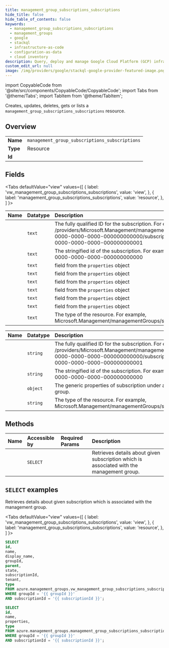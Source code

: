 ```yaml
---
title: management_group_subscriptions_subscriptions
hide_title: false
hide_table_of_contents: false
keywords:
  - management_group_subscriptions_subscriptions
  - management_groups
  - google
  - stackql
  - infrastructure-as-code
  - configuration-as-data
  - cloud inventory
description: Query, deploy and manage Google Cloud Platform (GCP) infrastructure and resources using SQL
custom_edit_url: null
image: /img/providers/google/stackql-google-provider-featured-image.png
---
```


import CopyableCode from '@site/src/components/CopyableCode/CopyableCode';
import Tabs from '@theme/Tabs';
import TabItem from '@theme/TabItem';

Creates, updates, deletes, gets or lists a <code>management_group_subscriptions_subscriptions</code> resource.

## Overview
<table><tbody>
<tr><td><b>Name</b></td><td><code>management_group_subscriptions_subscriptions</code></td></tr>
<tr><td><b>Type</b></td><td>Resource</td></tr>
<tr><td><b>Id</b></td><td><CopyableCode code="azure.management_groups.management_group_subscriptions_subscriptions" /></td></tr>
</tbody></table>

## Fields
<Tabs
    defaultValue="view"
    values={[
        { label: 'vw_management_group_subscriptions_subscriptions', value: 'view', },
        { label: 'management_group_subscriptions_subscriptions', value: 'resource', },
    ]
}>
<TabItem value="view">

| Name | Datatype | Description |
|:-----|:---------|:------------|
| <CopyableCode code="id" /> | `text` | The fully qualified ID for the subscription.  For example, /providers/Microsoft.Management/managementGroups/0000000-0000-0000-0000-000000000000/subscriptions/0000000-0000-0000-0000-000000000001 |
| <CopyableCode code="name" /> | `text` | The stringified id of the subscription. For example, 00000000-0000-0000-0000-000000000000 |
| <CopyableCode code="display_name" /> | `text` | field from the `properties` object |
| <CopyableCode code="groupId" /> | `text` | field from the `properties` object |
| <CopyableCode code="parent" /> | `text` | field from the `properties` object |
| <CopyableCode code="state" /> | `text` | field from the `properties` object |
| <CopyableCode code="subscriptionId" /> | `text` | field from the `properties` object |
| <CopyableCode code="tenant" /> | `text` | field from the `properties` object |
| <CopyableCode code="type" /> | `text` | The type of the resource.  For example, Microsoft.Management/managementGroups/subscriptions |
</TabItem>
<TabItem value="resource">

| Name | Datatype | Description |
|:-----|:---------|:------------|
| <CopyableCode code="id" /> | `string` | The fully qualified ID for the subscription.  For example, /providers/Microsoft.Management/managementGroups/0000000-0000-0000-0000-000000000000/subscriptions/0000000-0000-0000-0000-000000000001 |
| <CopyableCode code="name" /> | `string` | The stringified id of the subscription. For example, 00000000-0000-0000-0000-000000000000 |
| <CopyableCode code="properties" /> | `object` | The generic properties of subscription under a management group. |
| <CopyableCode code="type" /> | `string` | The type of the resource.  For example, Microsoft.Management/managementGroups/subscriptions |
</TabItem></Tabs>

## Methods
| Name | Accessible by | Required Params | Description |
|:-----|:--------------|:----------------|:------------|
| <CopyableCode code="get" /> | `SELECT` | <CopyableCode code="groupId, subscriptionId" /> | Retrieves details about given subscription which is associated with the management group. |

## `SELECT` examples

Retrieves details about given subscription which is associated with the management group.

<Tabs
    defaultValue="view"
    values={[
        { label: 'vw_management_group_subscriptions_subscriptions', value: 'view', },
        { label: 'management_group_subscriptions_subscriptions', value: 'resource', },
    ]
}>
<TabItem value="view">

```sql
SELECT
id,
name,
display_name,
groupId,
parent,
state,
subscriptionId,
tenant,
type
FROM azure.management_groups.vw_management_group_subscriptions_subscriptions
WHERE groupId = '{{ groupId }}'
AND subscriptionId = '{{ subscriptionId }}';
```
</TabItem>
<TabItem value="resource">


```sql
SELECT
id,
name,
properties,
type
FROM azure.management_groups.management_group_subscriptions_subscriptions
WHERE groupId = '{{ groupId }}'
AND subscriptionId = '{{ subscriptionId }}';
```
</TabItem></Tabs>

